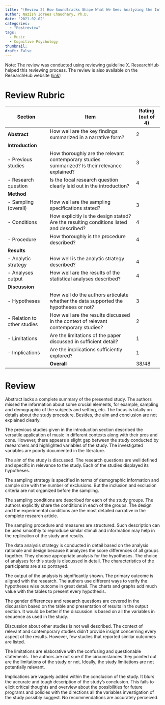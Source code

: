 ```yaml
---
title: "(Review 2) How Soundtracks Shape What We See: Analyzing the Influence of Music on Visual Scenes Through Self-Assessment, Eye Tracking, and Pupillometry"
author: Nazish Idrees Chaudhary, Ph.D.
date: '2021-02-02'
categories:
  - "Postreview"
tags:
  - Music
  - Cognitive Psychology
thumbnail:
draft: False
---
```


Note: The review was conducted using reviewing guideline X. ResearchHub helped this reviewing process. The review is also available on the ResearchHub website ([link](https://www.researchhub.com/paper/874558/how-soundtracks-shape-what-we-see-analyzing-the-influence-of-music-on-visual-scenes-through-self-assessment-eye-tracking-and-pupillometry))

# Review Rubric

| Section                              | Item                                  |  Rating (out of 4)|
|---------------------------------------|------------------------------------------------------------------------------------------------|---|
| **Abstract**                              | How well are the key findings summarized in a narrative form?                                  |   2|
| **Introduction** |
|  - Previous studies        | How thoroughly are the relevant contemporary studies summarized? Is their relevance explained? |   3|
| - Research question       | Is the focal research question clearly laid out in the introduction?                           |   4|
| **Method** |
| - Sampling (overall)            | How well are the sampling specifications stated?                                               |   3|
| - Conditions                    | How explicitly is the design stated? Are the resulting conditions listed and described?        |   4|
| - Procedure                     | How thoroughly is the procedure described?                                                     |   4|
| **Results** |
| - Analytic strategy            | How well is the analytic strategy described?                                                   |   4|
| - Analyses output              | How well are the results of the statistical analyses described?                                |   4|
| **Discussion** |
| - Hypotheses                | How well do the authors articulate whether the data supported the hypotheses or not?           |   3|
| - Relation to other studies | How well are the results discussed in the context of relevant contemporary studies?            |   2|
| - Limitations               | Are the limitations of the paper discussed in sufficient detail?                               |   1|
| - Implications              | Are the implications sufficiently explored?                                                    |   1|
|               |                                                   **Overall** |   38/48|


# Review

Abstract lacks a complete summary of the presented study. The authors missed the information about some crucial elements, for example, sampling and demographic of the subjects and setting, etc. The focus is totally on details about the study procedure. Besides, the aim and conclusion are not explained clearly. 

The previous studies given in the introduction section described the versatile application of music in different contexts along with their pros and cons. However, there appears a slight gap between the study conducted by researchers and highlighted variables of the study. The investigated variables are poorly documented in the literature. 

The aim of the study is discussed. The research questions are well defined and specific in relevance to the study. Each of the studies displayed its hypotheses. 

The sampling strategy is specified in terms of demographic information and sample size with the number of exclusions. But the inclusion and exclusion criteria are not organized before the sampling. 

The sampling conditions are described for each of the study groups. The authors explicitly share the conditions in each of the groups. The design and the experimental conditions are the most detailed narrative in the complete research article. 

The sampling procedure and measures are structured. Such description can be used smoothly to reproduce similar stimuli and information may help in the replication of the study and results. 

The data analysis strategy is conducted in detail based on the analysis rationale and design because it analyzes the score differences of all groups together. They choose appropriate analysis for the hypotheses. The choice of analyses for this study is discussed in detail. The characteristics of the participants are also portrayed. 

The output of the analysis is significantly shown. The primary outcome is aligned with the research. The authors use different ways to verify the hypotheses wise outcome in great detail. The charts and graphs add much value with the tables to present every hypothesis. 

The gender differences and research questions are covered in the discussion based on the table and presentation of results in the output section. It would be better if the discussion is based on all the variables in sequence as used in the study. 

Discussion about other studies is not well described. The context of relevant and contemporary studies didn’t provide insight concerning every aspect of the results. However, few studies that reported similar outcomes are listed. 

The limitations are elaborative with the confusing and questionable statements. The authors are not sure if the circumstances they pointed out are the limitations of the study or not. Ideally, the study limitations are not potentially relevant. 

Implications are vaguely added within the conclusion of the study. It blurs the accurate and tough description of the study’s conclusion. This fails to elicit critical thoughts and overview about the possibilities for future programs and policies with the directions all the variables investigation of the study possibly suggest. No recommendations are accurately perceived. 
